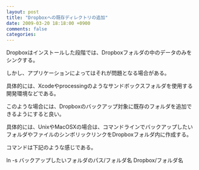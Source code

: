 ```yaml
---
layout: post
title: "Dropboxへの既存ディレクトリの追加"
date: 2009-03-20 18:18:00 +0900
comments: false
categories: 
---
```



Dropboxはインストールした段階では、Dropboxフォルダの中のデータのみをシンクする。

しかし、アプリケーションによってはそれが問題となる場合がある。

具体的には、Xcodeやprocessingのようなサンドボックスフォルダを使用する開発環境などである。

このような場合には、Dropboxのバックアップ対象に既存のフォルダを追加できるようにすると良い。

具体的には、UnixやMacOSXの場合は、コマンドラインでバックアップしたいフォルダやファイルのシンボリックリンクをDropboxフォルダ内に作成する。

コマンドは下記のような感じである。

ln -s バックアップしたいフォルダのパス/フォルダ名 Dropbox/フォルダ名

